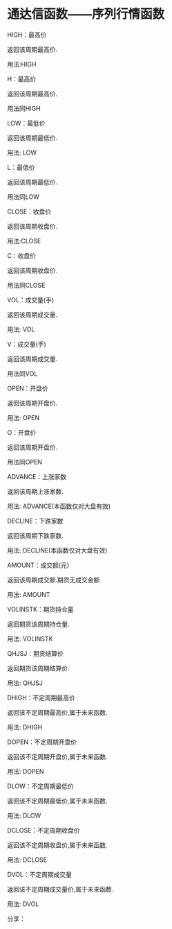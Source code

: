 # 通达信函数——序列行情函数


HIGH：最高价

返回该周期最高价.

用法:HIGH



H：最高价

返回该周期最高价.

用法同HIGH



LOW：最低价

返回该周期最低价.

用法: LOW



L：最低价

返回该周期最低价.

用法同LOW



CLOSE：收盘价

返回该周期收盘价.

用法:CLOSE



C：收盘价

返回该周期收盘价.

用法同CLOSE



VOL：成交量(手)

返回该周期成交量.

用法: VOL



V：成交量(手)

返回该周期成交量.

用法同VOL



OPEN：开盘价

返回该周期开盘价.

用法: OPEN



O：开盘价

返回该周期开盘价.

用法同OPEN



ADVANCE：上涨家数

返回该周期上涨家数.

用法: ADVANCE(本函数仅对大盘有效)



DECLINE：下跌家数

返回该周期下跌家数.

用法: DECLINE(本函数仅对大盘有效)



AMOUNT：成交额(元)

返回该周期成交额.期货无成交金额

用法: AMOUNT



VOLINSTK：期货持仓量

返回期货该周期持仓量.

用法: VOLINSTK



QHJSJ：期货结算价

返回期货该周期结算价.

用法: QHJSJ



DHIGH：不定周期最高价

返回该不定周期最高价,属于未来函数.

用法: DHIGH



DOPEN：不定周期开盘价

返回该不定周期开盘价,属于未来函数.

用法: DOPEN



DLOW：不定周期最低价

返回该不定周期最低价,属于未来函数.

用法: DLOW



DCLOSE：不定周期收盘价

返回该不定周期收盘价,属于未来函数.

用法: DCLOSE



DVOL：不定周期成交量

返回该不定周期成交量价,属于未来函数.

用法: DVOL

分享：
